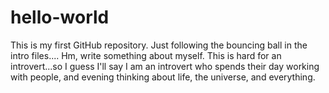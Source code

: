 # hello-world
This is my first GitHub repository.  Just following the bouncing ball in the intro files....
Hm, write something about myself.  This is hard for an introvert...so I guess I'll say I am an introvert who spends their day working with people, and evening thinking about life, the universe, and everything.
